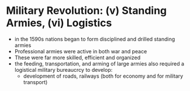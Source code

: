 # Military Revolution: (v) Standing Armies, (vi) Logistics

- in the 1590s nations began to form disciplined and drilled standing armies
- Professional armies were active in both war and peace
- These were far more skilled, efficient and organized
- the feeding, transportation, and arming of large armies also required a logistical military bureaucrcy to develop:
  - development of roads, railways (both for economy and for military transport)
